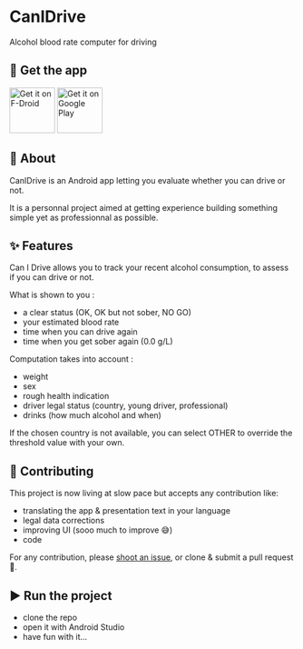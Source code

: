 # CanIDrive
Alcohol blood rate computer for driving

## 📲 Get the app

[<img src="https://fdroid.gitlab.io/artwork/badge/get-it-on.png"
     alt="Get it on F-Droid"
     height="80">](https://f-droid.org/packages/com.vaudibert.canidrive/)
[<img src="https://play.google.com/intl/en_us/badges/images/generic/en-play-badge.png"
     alt="Get it on Google Play"
     height="80">](https://play.google.com/store/apps/details?id=com.vaudibert.canidrive)

## 👋 About
CanIDrive is an Android app letting you evaluate whether you can drive or not.

It is a personnal project aimed at getting experience building something simple yet as professionnal as possible.

## ✨ Features
Can I Drive allows you to track your recent alcohol consumption, to assess if you can drive or not.

What is shown to you :
- a clear status (OK, OK but not sober, NO GO)
- your estimated blood rate
- time when you can drive again
- time when you get sober again (0.0 g/L)

Computation takes into account :
- weight
- sex
- rough health indication
- driver legal status (country, young driver, professional)
- drinks (how much alcohol and when)

If the chosen country is not available, you can select OTHER to override the threshold value with your own.

## 🙋 Contributing
This project is now living at slow pace but accepts any contribution like:
- translating the app & presentation text in your language
- legal data corrections
- improving UI (sooo much to improve 😅)
- code

For any contribution, please [shoot an issue](https://github.com/VincentAudibert/CanIDrive/issues/new/choose), or clone & submit a pull request 🙂.

## ▶️ Run the project
* clone the repo
* open it with Android Studio
* have fun with it...
